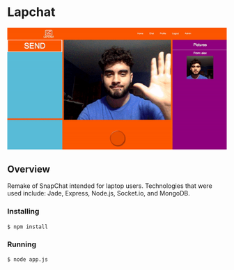 # Lapchat
![Demo of LapChat](demo.gif)

## Overview
Remake of SnapChat intended for laptop users. Technologies that were used include: Jade, Express, Node.js, Socket.io, and MongoDB.

### Installing
    
    $ npm install
    
### Running
    
    $ node app.js
